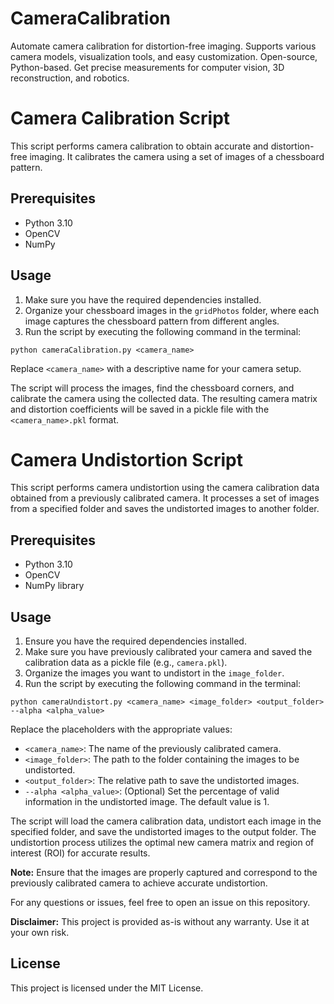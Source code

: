 # CameraCalibration
Automate camera calibration for distortion-free imaging. Supports various camera models, visualization tools, and easy customization. Open-source, Python-based. Get precise measurements for computer vision, 3D reconstruction, and robotics.

# Camera Calibration Script

This script performs camera calibration to obtain accurate and distortion-free imaging. It calibrates the camera using a set of images of a chessboard pattern.

## Prerequisites
- Python 3.10
- OpenCV
- NumPy

## Usage
1. Make sure you have the required dependencies installed.
2. Organize your chessboard images in the `gridPhotos` folder, where each image captures the chessboard pattern from different angles.
3. Run the script by executing the following command in the terminal:

```
python cameraCalibration.py <camera_name>
```

Replace `<camera_name>` with a descriptive name for your camera setup.

The script will process the images, find the chessboard corners, and calibrate the camera using the collected data. The resulting camera matrix and distortion coefficients will be saved in a pickle file with the `<camera_name>.pkl` format.

# Camera Undistortion Script

This script performs camera undistortion using the camera calibration data obtained from a previously calibrated camera. It processes a set of images from a specified folder and saves the undistorted images to another folder.

## Prerequisites
- Python 3.10
- OpenCV
- NumPy library

## Usage
1. Ensure you have the required dependencies installed.
2. Make sure you have previously calibrated your camera and saved the calibration data as a pickle file (e.g., `camera.pkl`).
3. Organize the images you want to undistort in the `image_folder`.
4. Run the script by executing the following command in the terminal:

```
python cameraUndistort.py <camera_name> <image_folder> <output_folder> --alpha <alpha_value>
```

Replace the placeholders with the appropriate values:
- `<camera_name>`: The name of the previously calibrated camera.
- `<image_folder>`: The path to the folder containing the images to be undistorted.
- `<output_folder>`: The relative path to save the undistorted images.
- `--alpha <alpha_value>`: (Optional) Set the percentage of valid information in the undistorted image. The default value is 1.

The script will load the camera calibration data, undistort each image in the specified folder, and save the undistorted images to the output folder. The undistortion process utilizes the optimal new camera matrix and region of interest (ROI) for accurate results.

**Note:** Ensure that the images are properly captured and correspond to the previously calibrated camera to achieve accurate undistortion.

For any questions or issues, feel free to open an issue on this repository.

**Disclaimer:** This project is provided as-is without any warranty. Use it at your own risk.

## License
This project is licensed under the MIT License.

